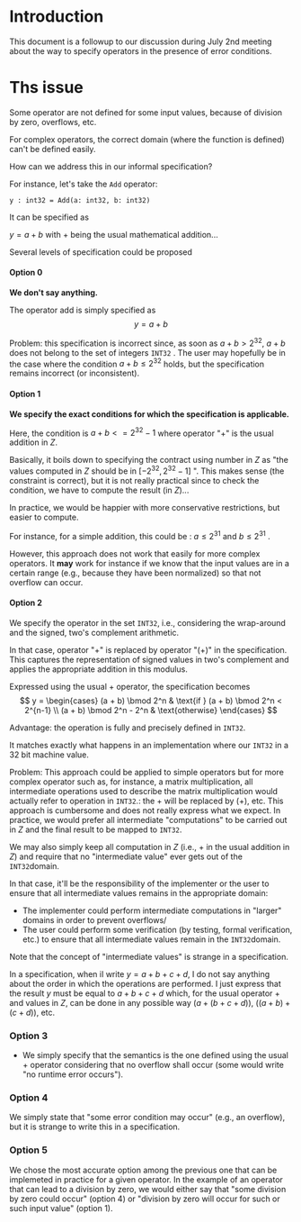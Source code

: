 # Introduction

This document is a followup to our discussion during July 2nd meeting about the way to specify operators in the presence of error conditions.

# Ths issue 
Some operator are not defined for some input values, because of division by zero, overflows, etc.

For complex operators, the correct domain (where the function is defined) can't be defined easily.  

How can we address this in our informal specification?

For instance, let's take the `Add` operator: 

`y : int32 = Add(a: int32, b: int32)`

It can be specified as 

$y = a+b$ with $+$ being the usual mathematical addition...

Several levels of specification could be proposed 

#### Option 0
**We don't say anything.**

The operator add is simply specified as 
$$y = a + b $$

Problem: this specification is incorrect since, as soon as $a+b > 2^{32}$,  $a+b$ does not belong to the set of integers `INT32`
.
The user may hopefully be in the case where the condition $a+b\leq 2^{32}$  holds, but the specification remains incorrect (or inconsistent). 

#### Option 1
**We specify the exact conditions for which the specification is applicable.**

Here, the condition is $a+b <= 2^{32}-1$  where operator "$+$" is the usual  addition in $Z$.

Basically, it boils down to specifying the contract using number in $Z$ as "the values computed in $Z$ should be in $[-2^{32}, 2^{32}-1]$ ".
This makes sense (the constraint is correct), but it is not really practical since to check the condition, we have to compute the result (in $Z$)...

In practice, we would be happier with more conservative restrictions, but easier to compute.

For instance, for a simple addition, this could be : $a \leq 2^{31}$  and $b \leq 2^{31}$ .

However, this approach does not work that easily for more complex operators. It **may** work for instance if we know that the input values are in a certain range (e.g., because they have been normalized) so that not overflow can occur. 

#### Option 2 
We specify the operator in the set `INT32`, i.e.,  considering the wrap-around and the signed, two's complement arithmetic.

In that case, operator "+" is replaced by operator "(+)" in the specification. This captures the representation of signed values in two's complement and applies the appropriate addition in this modulus.

Expressed using the usual $+$ operator, the specification becomes
$$
y =
\begin{cases}
(a + b) \bmod 2^n & \text{if } (a + b) \bmod 2^n < 2^{n-1} \\
(a + b) \bmod 2^n - 2^n & \text{otherwise}
\end{cases}
$$

Advantage: the operation is fully and precisely defined in `INT32`. 

It matches exactly what happens in an implementation where our `INT32` in a 32 bit machine value. 

Problem: This approach could be applied to simple operators but for more complex operator such as, for instance, a matrix multiplication, all intermediate operations used to describe the matrix multiplication would actually refer to operation in `INT32`.: the $+$ will be replaced by $(+)$, etc. This approach is cumbersome and does not really express what we expect. In practice, we would prefer all intermediate "computations" to be carried out in $Z$ and the final result to be mapped to `INT32`.  

We may also simply keep all computation in $Z$  (i.e., $+$ in the usual addition in $Z$) and require that no "intermediate value" ever gets out of the `INT32`domain.

In that case, it'll be the responsibility of the implementer or the user to ensure that all intermediate values remains in the appropriate domain:
- The implementer could perform intermediate computations in "larger" domains in order to prevent overflows/
- The user could perform some verification (by testing, formal verification, etc.) to ensure that all intermediate values remain in the `INT32`domain.

Note that the concept of "intermediate values" is strange in a specification. 

In a specification, when iI write $y=a+b+c+d$, I do not say anything about the order in which the operations are performed. I just express that the result $y$ must be equal to $a+b+c+d$ which, for the usual operator $+$ and values in $Z$, can be done in any possible way ($a+(b+c+d))$, $((a+b)+(c+d)$), etc.

### Option 3
- We simply specify that the semantics is the one defined using the usual $+$ operator considering that no overflow shall occur (some  would write "no runtime error occurs").

### Option 4
We simply state that "some error condition may occur" (e.g., an overflow), but it is strange to write this in a specification.

### Option 5
We chose the most accurate option among the previous one that can be implemeted in practice for a given operator.
In the example of an operator that can lead to a division by zero, we would either say that "some division by zero could occur" (option 4) or "division by zero will occur for such or such input value" (option 1).

